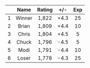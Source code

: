 | |Name|Rating|+/-|Exp|
|-|:--:|:----:|:-:|:-:|
|1|Winner|1,822|+4.3|25|
|2|Brian|1,809|+4.4|10|
|3|Chris|1,804|+4.5|5|
|4|Chuck|1,796|-4.5|5|
|5|Modi|1,791|-4.4|10|
|6|Loser|1,778|-4.3|25|
